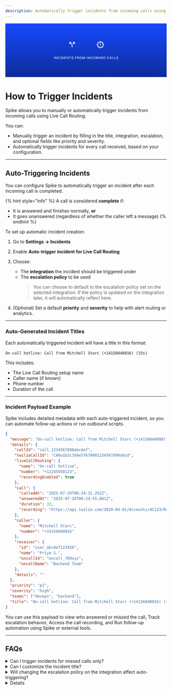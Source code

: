 ```yaml
---
description: Automatically trigger incidents from incoming calls using Live Call Routing.
---
```


![](<../.gitbook/assets/live-call-routing/incidents.png>)

# How to Trigger Incidents

Spike allows you to manually or automatically trigger incidents from incoming calls using Live Call Routing.

You can:
- Manually trigger an incident by filling in the title, integration, escalation, and optional fields like priority and severity.
- Automatically trigger incidents for every call received, based on your configuration.

---

## Auto-Triggering Incidents

You can configure Spike to automatically trigger an incident after each incoming call is completed.

{% hint style="info" %}
A call is considered **complete** if:
- It is answered and finishes normally, **or**
- It goes unanswered (regardless of whether the caller left a message)
{% endhint %}

To set up automatic incident creation:

1. Go to **Settings → Incidents**
2. Enable **Auto-trigger incident for Live Call Routing**
3. Choose:
   - The **integration** the incident should be triggered under
   - The **escalation policy** to be used  
     > You can choose to default to the escalation policy set on the selected integration. If the policy is updated on the integration later, it will automatically reflect here.

4. (Optional) Set a default **priority** and **severity** to help with alert routing or analytics.

---

### Auto-Generated Incident Titles

Each automatically triggered incident will have a title in this format:

`On-call hotline: Call from Mitchell Starc (+14156040016) (33s)`

This includes:
- The Live Call Routing setup name
- Caller name (if known)
- Phone number
- Duration of the call

---

### Incident Payload Example

Spike includes detailed metadata with each auto-triggered incident, so you can automate follow-up actions or run outbound scripts.

```json
{
  "message": "On-call hotline: Call from Mitchell Starc (+14156040000) (33s)",
  "details": {
    "callId": "call_1234567890abcdef",
    "twilioCallId": "CA0a1b2c3d4e5f678901234567890abcd",
    "liveCallRouting": {
      "name": "On-call hotline",
      "number": "+12245550123",
      "recordingEnabled": true
    },
    "call": {
      "calledAt": "2025-07-29T06:24:32.262Z",
      "answeredAt": "2025-07-29T06:24:55.801Z",
      "duration": 33,
      "recording": "https://api.twilio.com/2010-04-01/Accounts/AC123/Recordings/RE456"
    },
    "caller": {
      "name": "Mitchell Starc",
      "number": "+14156040016"
    },
    "receiver": {
      "id": "user_abcdef123456",
      "name": "Priya S.",
      "oncallId": "oncall_789xyz",
      "oncallName": "Backend Team"
    },
    "details": ""
  },
  "priority": "p1",
  "severity": "high",
  "teams": ["devops", "backend"],
  "title": "On-call hotline: Call from Mitchell Starc (+14156040016) (33s)"
}
```

You can use this payload to view who answered or missed the call, Track escalation behavior, Access the call recording, and Run follow-up automation using Spike or external tools.

---

## FAQs
<details> 
<summary>Can I trigger incidents for missed calls only?</summary>
Yes.
</details> 
<details> 
<summary>Can I customize the incident title?</summary> 
Not yet. The incident title is auto-generated using the routing name, caller name/number, and call duration to ensure uniqueness. 
</details> 
<details>
<summary>Will changing the escalation policy on the integration affect auto-triggering?</summary>
Yes but on ff you’ve selected to `sync escalation with integration`. Any updates to the integration’s escalation will automatically apply here.
</details>
<details>
<details>
<summary>Can I use this with webhooks or automation tools?</summary>
Yes. The incident payload contains detailed metadata (call ID, responder info, timestamps, etc.), which you can use in Spike's outbound webhooks or alert rules.
</details>